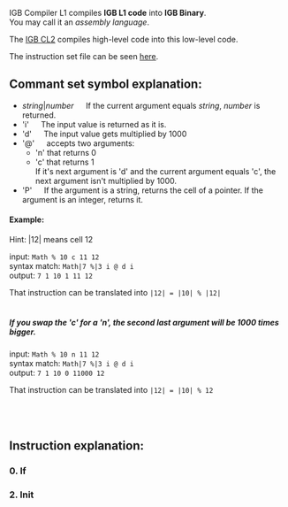 IGB Compiler L1 compiles **IGB L1 code** into **IGB Binary**.  
You may call it an *assembly language*.  


The [IGB CL2](https://github.com/krypciak/IGB-Compiler-L2) compiles high-level code into this low-level code.  

The instruction set file can be seen [here](/resources/commandSet.txt).
## Commant set symbol explanation:
- *string*|*number* &emsp; If the current argument equals *string*, *number* is returned.
- 'i' &emsp; The input value is returned as it is.
- 'd' &emsp; The input value gets multiplied by 1000
- '@' &emsp; accepts two arguments:  
  - 'n' that returns 0  
  - 'c' that returns 1  
If it's next argument is 'd' and the current argument equals 'c', the next argument isn't multiplied by 1000.
- 'P' &emsp; If the argument is a string, returns the cell of a pointer. If the argument is an integer, returns it.

#### Example:  
 
Hint: |12| means cell 12

input: `Math % 10 c 11 12`  
syntax match: `Math|7 %|3 i @ d i`  
output: `7 1 10 1 11 12`
 
That instruction can be translated into `|12| = |10| % |12|`
<br /><br />
##### If you swap the 'c' for a 'n', the second last argument will be 1000 times bigger.
input: `Math % 10 n 11 12`  
syntax match: `Math|7 %|3 i @ d i`  
output: `7 1 10 0 11000 12`
 
That instruction can be translated into `|12| = |10| % 12`
<br /><br /><br /><br />
## Instruction explanation:
### 0. If
 
### 2. Init
